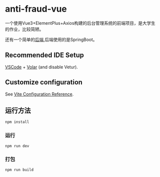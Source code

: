 # anti-fraud-vue

一个使用Vue3+ElementPlus+Axios构建的后台管理系统的前端项目，是大学生的作业，比较简陋。

还有一个简单的[后端](https://github.com/LinLu-linlu/anti-fraud-springboot),后端使用的是SpringBoot。

## Recommended IDE Setup

[VSCode](https://code.visualstudio.com/) + [Volar](https://marketplace.visualstudio.com/items?itemName=Vue.volar) (and disable Vetur).

## Customize configuration

See [Vite Configuration Reference](https://vitejs.dev/config/).

## 运行方法

```sh
npm install
```

### 运行

```sh
npm run dev
```

### 打包

```sh
npm run build
```
